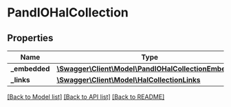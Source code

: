 # PandIOHalCollection

## Properties
Name | Type | Description | Notes
------------ | ------------- | ------------- | -------------
**_embedded** | [**\Swagger\Client\Model\PandIOHalCollectionEmbedded**](PandIOHalCollectionEmbedded.md) |  | [optional] 
**_links** | [**\Swagger\Client\Model\HalCollectionLinks**](HalCollectionLinks.md) |  | [optional] 

[[Back to Model list]](../../README.md#documentation-for-models) [[Back to API list]](../../README.md#documentation-for-api-endpoints) [[Back to README]](../../README.md)


